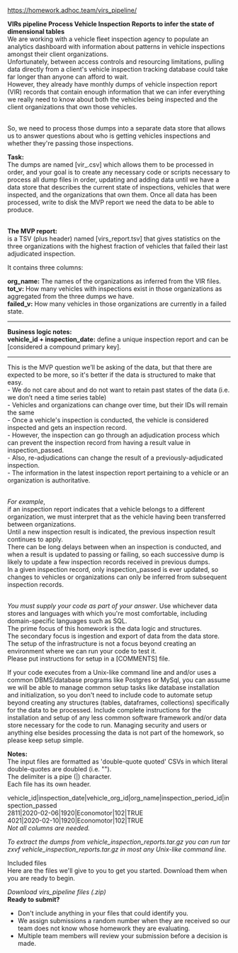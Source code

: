 https://homework.adhoc.team/virs_pipeline/

**VIRs pipeline Process Vehicle Inspection Reports to infer the state of dimensional tables** <br>
We are working with a vehicle fleet inspection agency to populate an analytics dashboard with information about patterns in vehicle inspections amongst their client organizations. <br>
Unfortunately, between access controls and resourcing limitations, pulling data directly from a client's vehicle inspection tracking database could take far longer than anyone can afford to wait. <br>
However, they already have monthly dumps of vehicle inspection report (VIR) records that contain enough information that we can infer everything we really need to know about both the vehicles being inspected and the client organizations that own those vehicles. <br><br>

So, we need to process those dumps into a separate data store that allows us to answer questions about who is getting vehicles inspections and whether they're passing those inspections.<br>

**Task:** <br>
The dumps are named [vir_<year><month>.csv] which allows them to be processed in order, and your goal is to create any necessary code or scripts necessary to process all dump files in order, updating and adding data until we have a data store that describes the current state of inspections, vehicles that were inspected, and the organizations that own them. Once all data has been processed, write to disk the MVP report we need the data to be able to produce. <br><br>

**The MVP report:** <br>
is a TSV (plus header) named [virs_report.tsv] that gives statistics on the three organizations with the highest fraction of vehicles that failed their last adjudicated inspection. <br>

It contains three columns:<br>

**org_name:** The names of the organizations as inferred from the VIR files.<br>
**tot_v:** How many vehicles with inspections exist in those organizations as aggregated from the three dumps we have.<br>
**failed_v:** How many vehicles in those organizations are currently in a failed state.<br><hr>

**Business logic notes:** <br>
**vehicle_id + inspection_date:** define a unique inspection report and can be [considered a compound primary key].
<hr>
This is the MVP question we’ll be asking of the data, but that there are expected to be more, so it's better if the data is structured to make that easy.<br>
- We do not care about and do not want to retain past states of the data (i.e. we don’t need a time series table)<br>
- Vehicles and organizations can change over time, but their IDs will remain the same<br>
- Once a vehicle's inspection is conducted, the vehicle is considered inspected and gets an inspection record. <br>
- However, the inspection can go through an adjudication process which can prevent the inspection record from having a result value in inspection_passed. <br>
- Also, re-adjudications can change the result of a previously-adjudicated inspection. <br>
- The information in the latest inspection report pertaining to a vehicle or an organization is authoritative. <br><br>

_For example_, <br>
if an inspection report indicates that a vehicle belongs to a different organization, we must interpret that as the vehicle having been transferred between organizations. <br>
Until a new inspection result is indicated, the previous inspection result continues to apply. <br>
There can be long delays between when an inspection is conducted, and when a result is updated to passing or failing, so each successive dump is likely to update a few inspection records received in previous dumps. <br>
In a given inspection record, only inspection_passed is ever updated, so changes to vehicles or organizations can only be inferred from subsequent inspection records. <br><br>

_You must supply your code as part of your answer_. <bt>
Use whichever data stores and languages with which you're most comfortable, including domain-specific languages such as SQL. <br>
The prime focus of this homework is the data logic and structures. <br>
The secondary focus is ingestion and export of data from the data store. <br>
The setup of the infrastructure is not a focus beyond creating an environment where we can run your code to test it. <br>
Please put instructions for setup in a [COMMENTS] file. <br>

If your code executes from a Unix-like command line and and/or uses a common DBMS/database programs like Postgres or MySql, you can assume we will be able to manage common setup tasks like database installation and initialization, so you don't need to include code to automate setup beyond creating any structures (tables, dataframes, collections) specifically for the data to be processed. Include complete instructions for the installation and setup of any less common software framework and/or data store necessary for the code to run. Managing security and users or anything else besides processing the data is not part of the homework, so please keep setup simple. <br>

**Notes:** <br>
The input files are formatted as 'double-quote quoted' CSVs in which literal double-quotes are doubled (i.e. ""). <br>
The delimiter is a pipe (|) character. <br>
Each file has its own header. <br>

vehicle_id|inspection_date|vehicle_org_id|org_name|inspection_period_id|inspection_passed <br>
2811|2020-02-06|1920|Economotor|102|TRUE <br>
4021|2020-02-10|1920|Economotor|102|TRUE <br>
_Not all columns are needed._ <br>

_To extract the dumps from vehicle_inspection_reports.tar.gz you can run tar zxvf vehicle_inspection_reports.tar.gz in most any Unix-like command line._ <br>

Included files <br>
Here are the files we'll give to you to get you started. Download them when you are ready to begin. <br>

 _Download virs_pipeline files (.zip)_ <br>
**Ready to submit?** <br>
- Don't include anything in your files that could identify you. <br>
- We assign submissions a random number when they are received so our team does not know whose homework they are evaluating. <br>
- Multiple team members will review your submission before a decision is made. <br>
